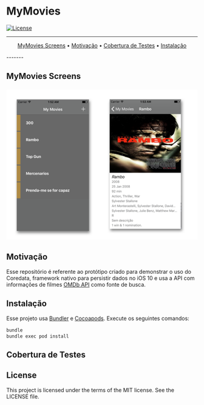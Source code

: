 # MyMovies


[![License](http://img.shields.io/badge/license-MIT-green.svg?style=flat)](https://github.com/douglastaquary/mymovies/blob/master/LICENSE)

-------
<p align="center">
    <a href="#MyMovies Screens">MyMovies Screens</a> &bull;
    <a href="#motivacao">Motivação</a> &bull;
    <a href="#cobertura">Cobertura de Testes</a> &bull;
    <a href="#instalacao">Instalação</a>
</p>
-------

## MyMovies Screens

<h3 align="center">
  <img src="Assets/screen_mymovies.png" alt="MyMovies Screens" />
</h3>

## Motivação

Esse repositório é referente ao protótipo criado para demonstrar o uso do Coredata, framework nativo para persistir dados no iOS 10 e usa a API com informações de filmes [OMDb API](http://www.omdbapi.com) como fonte de busca.

## Instalação

Esse projeto usa [Bundler](http://bundler.io) e [Cocoapods](https://cocoapods.org). Execute os seguintes comandos:
```
bundle
bundle exec pod install
```

## Cobertura de Testes

## License
This project is licensed under the terms of the MIT license. See the LICENSE file.
